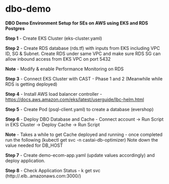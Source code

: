 # dbo-demo
**DBO Demo Environment Setup for SEs on AWS using EKS and RDS Postgres**

**Step 1** - Create EKS Cluster (eks-cluster.yaml)

**Step 2** - Create RDS database (rds.tf) with inputs from EKS including VPC ID, SG & Subnet. Create RDS under same VPC and make sure RDS SG can allow inbound access from EKS VPC on port 5432

**Note** - Modify & enable Performance Monitoring on RDS

**Step 3** - Connect EKS Cluster with CAST - Phase 1 and 2 (Meanwhile while RDS is getting deployed)

**Step 4** - Install AWS load balancer controller - https://docs.aws.amazon.com/eks/latest/userguide/lbc-helm.html

**Step 5** - Create Pod (psql-client.yaml) to create a database (evershop)

**Step 6** - Deploy DBO Database and Cache - Connect account -> Run Script in EKS Cluster -> Deploy Cache -> Run Script

**Note** - Takes a while to get Cache deployed and running - once completed run the following (kubectl get svc -n castai-db-optimizer) Note down the value needed for DB_HOST

**Step 7** - Create demo-ecom-app.yaml (update values accordingly) and deploy application.

**Step 8** - Check Application Status - k get svc (http://<your-lb-hostname>.elb.<region>.amazonaws.com:3000/)
